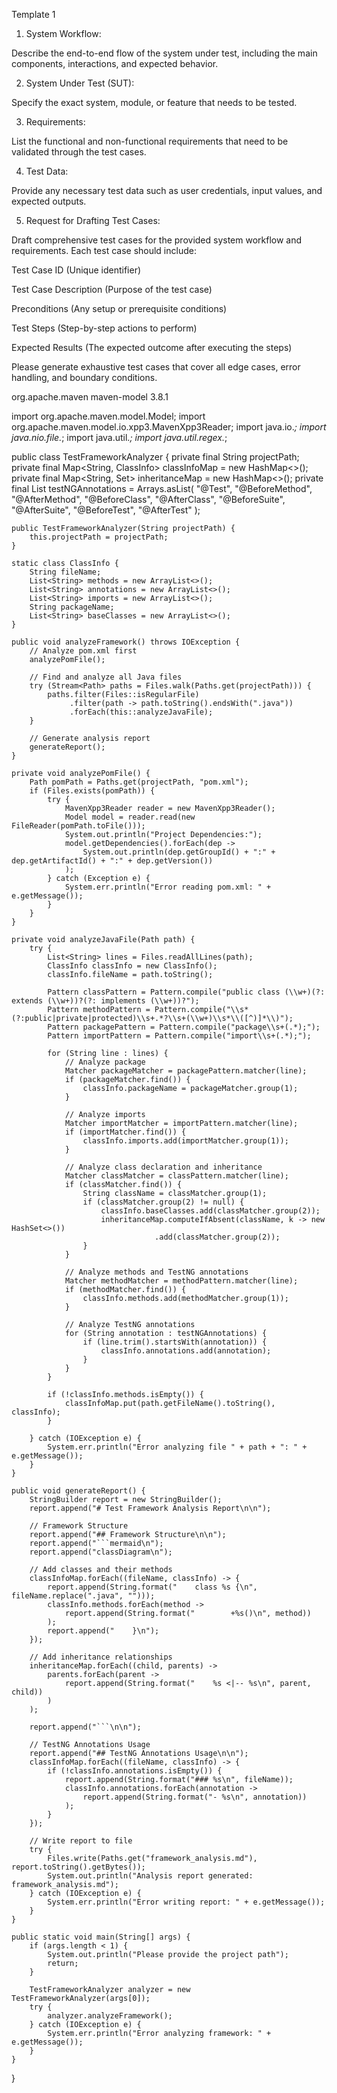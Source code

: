 Template 1

1. System Workflow:

Describe the end-to-end flow of the system under test, including the main components, interactions, and expected behavior.

2. System Under Test (SUT):

Specify the exact system, module, or feature that needs to be tested.

3. Requirements:

List the functional and non-functional requirements that need to be validated through the test cases.

4. Test Data:

Provide any necessary test data such as user credentials, input values, and expected outputs.

5. Request for Drafting Test Cases:

Draft comprehensive test cases for the provided system workflow and requirements. Each test case should include:

Test Case ID (Unique identifier)

Test Case Description (Purpose of the test case)

Preconditions (Any setup or prerequisite conditions)

Test Steps (Step-by-step actions to perform)

Expected Results (The expected outcome after executing the steps)

Please generate exhaustive test cases that cover all edge cases, error handling, and boundary conditions.


<dependency>
    <groupId>org.apache.maven</groupId>
    <artifactId>maven-model</artifactId>
    <version>3.8.1</version>
</dependency>

import org.apache.maven.model.Model;
import org.apache.maven.model.io.xpp3.MavenXpp3Reader;
import java.io.*;
import java.nio.file.*;
import java.util.*;
import java.util.regex.*;

public class TestFrameworkAnalyzer {
    private final String projectPath;
    private final Map<String, ClassInfo> classInfoMap = new HashMap<>();
    private final Map<String, Set<String>> inheritanceMap = new HashMap<>();
    private final List<String> testNGAnnotations = Arrays.asList(
            "@Test", "@BeforeMethod", "@AfterMethod", "@BeforeClass", "@AfterClass",
            "@BeforeSuite", "@AfterSuite", "@BeforeTest", "@AfterTest"
    );

    public TestFrameworkAnalyzer(String projectPath) {
        this.projectPath = projectPath;
    }

    static class ClassInfo {
        String fileName;
        List<String> methods = new ArrayList<>();
        List<String> annotations = new ArrayList<>();
        List<String> imports = new ArrayList<>();
        String packageName;
        List<String> baseClasses = new ArrayList<>();
    }

    public void analyzeFramework() throws IOException {
        // Analyze pom.xml first
        analyzePomFile();
        
        // Find and analyze all Java files
        try (Stream<Path> paths = Files.walk(Paths.get(projectPath))) {
            paths.filter(Files::isRegularFile)
                 .filter(path -> path.toString().endsWith(".java"))
                 .forEach(this::analyzeJavaFile);
        }
        
        // Generate analysis report
        generateReport();
    }

    private void analyzePomFile() {
        Path pomPath = Paths.get(projectPath, "pom.xml");
        if (Files.exists(pomPath)) {
            try {
                MavenXpp3Reader reader = new MavenXpp3Reader();
                Model model = reader.read(new FileReader(pomPath.toFile()));
                System.out.println("Project Dependencies:");
                model.getDependencies().forEach(dep -> 
                    System.out.println(dep.getGroupId() + ":" + dep.getArtifactId() + ":" + dep.getVersion())
                );
            } catch (Exception e) {
                System.err.println("Error reading pom.xml: " + e.getMessage());
            }
        }
    }

    private void analyzeJavaFile(Path path) {
        try {
            List<String> lines = Files.readAllLines(path);
            ClassInfo classInfo = new ClassInfo();
            classInfo.fileName = path.toString();

            Pattern classPattern = Pattern.compile("public class (\\w+)(?: extends (\\w+))?(?: implements (\\w+))?");
            Pattern methodPattern = Pattern.compile("\\s*(?:public|private|protected)\\s+.*?\\s+(\\w+)\\s*\\([^)]*\\)");
            Pattern packagePattern = Pattern.compile("package\\s+(.*);");
            Pattern importPattern = Pattern.compile("import\\s+(.*);");

            for (String line : lines) {
                // Analyze package
                Matcher packageMatcher = packagePattern.matcher(line);
                if (packageMatcher.find()) {
                    classInfo.packageName = packageMatcher.group(1);
                }

                // Analyze imports
                Matcher importMatcher = importPattern.matcher(line);
                if (importMatcher.find()) {
                    classInfo.imports.add(importMatcher.group(1));
                }

                // Analyze class declaration and inheritance
                Matcher classMatcher = classPattern.matcher(line);
                if (classMatcher.find()) {
                    String className = classMatcher.group(1);
                    if (classMatcher.group(2) != null) {
                        classInfo.baseClasses.add(classMatcher.group(2));
                        inheritanceMap.computeIfAbsent(className, k -> new HashSet<>())
                                    .add(classMatcher.group(2));
                    }
                }

                // Analyze methods and TestNG annotations
                Matcher methodMatcher = methodPattern.matcher(line);
                if (methodMatcher.find()) {
                    classInfo.methods.add(methodMatcher.group(1));
                }

                // Analyze TestNG annotations
                for (String annotation : testNGAnnotations) {
                    if (line.trim().startsWith(annotation)) {
                        classInfo.annotations.add(annotation);
                    }
                }
            }

            if (!classInfo.methods.isEmpty()) {
                classInfoMap.put(path.getFileName().toString(), classInfo);
            }

        } catch (IOException e) {
            System.err.println("Error analyzing file " + path + ": " + e.getMessage());
        }
    }

    public void generateReport() {
        StringBuilder report = new StringBuilder();
        report.append("# Test Framework Analysis Report\n\n");

        // Framework Structure
        report.append("## Framework Structure\n\n");
        report.append("```mermaid\n");
        report.append("classDiagram\n");
        
        // Add classes and their methods
        classInfoMap.forEach((fileName, classInfo) -> {
            report.append(String.format("    class %s {\n", fileName.replace(".java", "")));
            classInfo.methods.forEach(method -> 
                report.append(String.format("        +%s()\n", method))
            );
            report.append("    }\n");
        });

        // Add inheritance relationships
        inheritanceMap.forEach((child, parents) -> 
            parents.forEach(parent -> 
                report.append(String.format("    %s <|-- %s\n", parent, child))
            )
        );
        
        report.append("```\n\n");

        // TestNG Annotations Usage
        report.append("## TestNG Annotations Usage\n\n");
        classInfoMap.forEach((fileName, classInfo) -> {
            if (!classInfo.annotations.isEmpty()) {
                report.append(String.format("### %s\n", fileName));
                classInfo.annotations.forEach(annotation -> 
                    report.append(String.format("- %s\n", annotation))
                );
            }
        });

        // Write report to file
        try {
            Files.write(Paths.get("framework_analysis.md"), report.toString().getBytes());
            System.out.println("Analysis report generated: framework_analysis.md");
        } catch (IOException e) {
            System.err.println("Error writing report: " + e.getMessage());
        }
    }

    public static void main(String[] args) {
        if (args.length < 1) {
            System.out.println("Please provide the project path");
            return;
        }

        TestFrameworkAnalyzer analyzer = new TestFrameworkAnalyzer(args[0]);
        try {
            analyzer.analyzeFramework();
        } catch (IOException e) {
            System.err.println("Error analyzing framework: " + e.getMessage());
        }
    }
}

